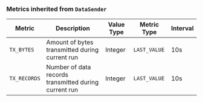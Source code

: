 <!-- markdownlint-disable MD041 -->
### Metrics inherited from `DataSender`

| Metric | Description | Value Type | Metric Type | Interval |
|--------|-------------|------------|-------------|----------|
| `TX_BYTES` | Amount of bytes transmitted during current run | Integer | `LAST_VALUE` | 10s |
| `TX_RECORDS` | Number of data records transmitted during current run | Integer | `LAST_VALUE` | 10s |
